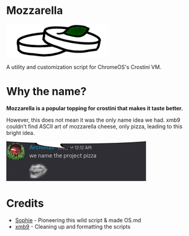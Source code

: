 # Mozzarella
![Mozzarella Logo](assets/mozz.png)

A utility and customization script for ChromeOS's Crostini VM.


# Why the name?
**Mozzarella is a popular topping for crostini that makes it taste better.** 

However, this does not mean it was the only name idea we had. xmb9 couldn't find ASCII art of mozzarella cheese, only pizza, leading to this bright idea.

![nameitpizza](assets/pizza.png)

# Credits
- [Sophie](https://github.com/sophiaasophieee) - Pioneering this wild script & made OS.md
- [xmb9](https://github.com/EnterTheVoid-x86) - Cleaning up and formatting the scripts
